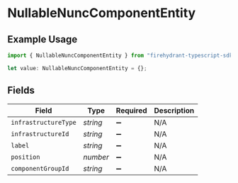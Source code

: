 # NullableNuncComponentEntity

## Example Usage

```typescript
import { NullableNuncComponentEntity } from "firehydrant-typescript-sdk/models/components";

let value: NullableNuncComponentEntity = {};
```

## Fields

| Field                | Type                 | Required             | Description          |
| -------------------- | -------------------- | -------------------- | -------------------- |
| `infrastructureType` | *string*             | :heavy_minus_sign:   | N/A                  |
| `infrastructureId`   | *string*             | :heavy_minus_sign:   | N/A                  |
| `label`              | *string*             | :heavy_minus_sign:   | N/A                  |
| `position`           | *number*             | :heavy_minus_sign:   | N/A                  |
| `componentGroupId`   | *string*             | :heavy_minus_sign:   | N/A                  |